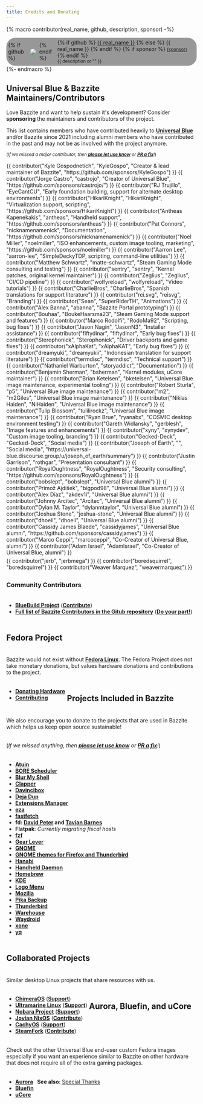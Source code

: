 ```yaml
---
title: Credits and Donating
---
```


{% macro contributor(real_name, github, description, sponsor) -%}
    <div style="
    display: inline-flex;
    flex-direction: row;
    gap: 0.5rem;
    align-items: center;
    background-color: #00000066;
    border-radius: 24px;
    padding: 0.3rem;
    padding-right: 0.4rem;
    min-width: 200px;"
    >
        {% if github %}
            <img
            src="https://github.com/{{ github }}.png?size=60" class="no-lightbox"
            loading="lazy"
            style="max-height:60px;
                border-radius: 24px;"
            >
        {% endif %}
        <div>
            {% if github %}
                <a href="https://github.com/{{ github }}">{{ real_name }}</a>
            {% else %}
                <span>{{ real_name }}</span>
            {% endif %}
            {% if sponsor %}
                <small><a href="{{ sponsor }}">(sponsor)</a></small>
            {% endif %}
            <div><small>{{ description or "" }}</small></div>
        </div>
    </div>
{%- endmacro %}

## Universal Blue & Bazzite Maintainers/Contributors

Love Bazzite and want to help sustain it's development?  Consider **sponsoring** the maintainers and contributors of the project.

This list contains members who have contributed heavily to [**Universal Blue**](https://ublue.it) and/or Bazzite since 2021 including alumni members who have contributed in the past and may not be as involved with the project anymore.

<sub>(*If we missed a major contributor, then [**please let use know**](https://github.com/KyleGospo/docs.bazzite.gg/issues) or [**PR a fix**](https://github.com/KyleGospo/docs.bazzite.gg/blob/main/src/donations.md)!*)</sub>

<div style="display: flex; flex-wrap: wrap; gap: 0.3rem;">
{{ contributor("Kyle Gospodnetich", "KyleGospo", "Creator & lead maintainer of Bazzite", "https://github.com/sponsors/KyleGospo") }}
{{ contributor("Jorge Castro", "castrojo", "Creator of Universal Blue", "https://github.com/sponsors/castrojo/") }}
{{ contributor("RJ Trujillo", "EyeCantCU", "Early foundation building, support for alternate desktop environments") }}
{{ contributor("HikariKnight", "HikariKnight", "Virtualization support, scripting", "https://github.com/sponsors/HikariKnight") }}
{{ contributor("Antheas Kapenekakis", "antheas", "Handheld support", "https://github.com/sponsors/antheas") }}
{{ contributor("Pat Connors", "nicknamenamenick", "Documentation", "https://github.com/sponsors/nicknamenamenick") }}
{{ contributor("Noel Miller", "noelmiller", "ISO enhancements, custom image tooling, marketing", "https://github.com/sponsors/noelmiller") }}
{{ contributor("Aarron Lee", "aarron-lee", "SimpleDeckyTDP, scripting, command-line utilities") }}
{{ contributor("Matthew Schwartz", "matte-schwartz", "Steam Gaming Mode consulting and testing") }}
{{ contributor("sentry", "sentry", "Kernel patches, original kernel maintainer") }}
{{ contributor("Zeglius", "Zeglius", "CI/CD pipeline") }}
{{ contributor("wolfyreload", "wolfyreload", "Video tutorials") }}
{{ contributor("CharlieBros", "CharlieBros", "Spanish translations for support literature") }}
{{ contributor("rei.svg", "reisvg", "Branding") }}
{{ contributor("Sean", "SuperRiderTH", "Animations") }}
{{ contributor("Alex Banna", "abanna", "Bazzite Portal prototyping") }}
{{ contributor("Bouhaa", "BoukeHaarsma23", "Steam Gaming Mode support and features") }}
{{ contributor("Marco Rodolfi", "RodoMa92", "Scripting, bug fixes") }}
{{ contributor("Jason Nagin", "JasonN3", "Installer assistance") }}
{{ contributor("fiftydinar", "fiftydinar", "Early bug fixes") }}
{{ contributor("Sterophonick", "Sterophonick", "Driver backports and game fixes") }}
{{ contributor("xAlphaKat", "xAlphaKAT", "Early bug fixes") }}
{{ contributor("dreamyuki", "dreamyukii", "Indonesian translation for support literature") }}
{{ contributor("termdisc", "termdisc", "Technical support") }}
{{ contributor("Nathaniel Warburton", "storyaddict", "Documentation") }}
{{ contributor("Benjamin Sherman", "bsherman", "Kernel modules, uCore maintainer") }}
{{ contributor("Brian Ketelsen", "bketelsen", "Universal Blue image maintenance, experimental tooling") }}
{{ contributor("Robert Sturla", "p5", "Universal Blue image maintenance") }}
{{ contributor("m2", "m2Giles", "Universal Blue image maintenance") }}
{{ contributor("Niklas Haiden", "NiHaiden", "Universal Blue image maintenance") }}
{{ contributor("Tulip Blossom", "tulilirockz", "Universal Blue image maintenance") }}
{{ contributor("Ryan Brue", "ryanabx", "COSMIC desktop environment testing") }}
{{ contributor("Gareth Widlansky", "gerblesh", "Image features and enhancements") }}
{{ contributor("xyny", "xynydev", "Custom image tooling, branding") }}
{{ contributor("Gecked-Deck", "Gecked-Deck", "Social media") }}
{{ contributor("Joseph of Earth", "", "Social media", "https://universal-blue.discourse.group/u/joseph_of_earth/summary") }}
{{ contributor("Justin Garrison", "rothgar", "Presentation consultant") }}
{{ contributor("RoyalOughtness", "RoyalOughtness", "Security consulting", "https://github.com/sponsors/RoyalOughtness") }}
{{ contributor("bobslept", "bobslept", "Universal Blue alumni") }}
{{ contributor("Primož Ajdišek", "bigpod98", "Universal Blue alumni") }}
{{ contributor("Alex Díaz", "akdev1l", "Universal Blue alumni") }}
{{ contributor("Johnny Arcitec", "Arcitec", "Universal Blue alumni") }}
{{ contributor("Dylan M. Taylor", "dylanmtaylor", "Universal Blue alumni") }}
{{ contributor("Joshua Stone", "joshua-stone", "Universal Blue alumni") }}
{{ contributor("dhoell", "dhoell", "Universal Blue alumni") }}
{{ contributor("Cassidy James Blaede", "cassidyjames", "Universal Blue alumni", "https://github.com/sponsors/cassidyjames") }}
{{ contributor("Marco Ceppi", "marcoceppi", "Co-Creator of Universal Blue, alumni") }}
{{ contributor("Adam Israel", "AdamIsrael", "Co-Creator of Universal Blue, alumni") }}
<div style="display: flex; flex-wrap: wrap; gap: 0.3rem;">
    {{ contributor("jerb", "jerbmega") }}
    {{ contributor("boredsquirrel", "boredsquirrel") }}
    {{ contributor("Weaver Marquez", "weavermarquez") }}
</div>

### Community Contributors
- [**BlueBuild Project**](https://blue-build.org/) ([**Contribute**](https://blue-build.org/learn/contributing/))
- [**Full list of Bazzite Contributors in the Gitub repository**](https://github.com/ublue-os/bazzite/graphs/contributors) ([**Do your part!**](https://docs.bazzite.gg/CONTRIBUTE/))

## Fedora Project

Bazzite would not exist without [**Fedora Linux**](https://fedoraproject.org/).  The Fedora Project does not take monetary donations, but values hardware donations and contributions to the project.

- [**Donating Hardware**](https://fedoraproject.org/wiki/Donations)
- [**Contributing**](https://fedoraproject.org/wiki/Contribute)

## Projects Included in Bazzite

We also encourage you to donate to the projects that are used in Bazzite which helps us keep open source sustainable!

(*If we missed anything, then [**please let use know**](https://github.com/KyleGospo/docs.bazzite.gg/issues) or [**PR a fix**](https://github.com/KyleGospo/docs.bazzite.gg/blob/main/src/donations.md)!*)

- [**Atuin**](https://github.com/sponsors/atuinsh)
- [**BORE Scheduler**](https://ko-fi.com/firelzrd)
- [**Blur My Shell**](https://github.com/sponsors/aunetx)
- [**Clapper**](https://liberapay.com/Clapper)
- [**Davincibox**](https://ko-fi.com/akzel94)
- [**Deja Dup**](https://liberapay.com/DejaDup)
- [**Extensions Manager**](https://github.com/sponsors/mjakeman)
- [**eza**](https://github.com/sponsors/cafkafk)
- [**fastfetch**](https://github.com/sponsors/LinusDierheimer)
- **fd: [David Peter](https://github.com/sponsors/sharkdp) and [Tavian Barnes](https://github.com/sponsors/tavianator)**
- **Flatpak**: *Currently migrating fiscal hosts*
- [**fzf**](https://github.com/sponsors/junegunn)
- [**Gear Lever**](https://ko-fi.com/mijorus)
- [**GNOME**](https://www.gnome.org/donate/)
- [**GNOME themes for Firefox and Thunderbird**](https://www.patreon.com/rafaelmardojai)
- [**Hanabi**](https://ko-fi.com/jeffshee)
- [**Handheld Daemon**](https://github.com/sponsors/antheas)
- [**Homebrew**](https://github.com/Homebrew/brew#donations)
- [**KDE**](https://kde.org/donate/)
- [**Logo Menu**](https://github.com/sponsors/Aryan20)
- [**Mozilla**](https://foundation.mozilla.org/en/?form=donate&gad_source=1)
- [**Pika Backup**](https://opencollective.com/pika-backup)
- [**Thunderbird**](https://www.thunderbird.net/en-US/donate/)
- [**Warehouse**](https://ko-fi.com/heliguy)
- [**Waydroid**](https://opencollective.com/waydroid/donate)
- [**xone**](https://www.paypal.com/donate?hosted_button_id=BWUECKFDNY446)
- [**yq**](https://github.com/sponsors/mikefarah)

## Collaborated Projects

Similar desktop Linux projects that share resources with us.

- [**ChimeraOS**](https://chimeraos.org/) ([**Support**](https://opencollective.com/chimeraos/donate))
- [**Ultramarine Linux**](https://ultramarine-linux.org/) ([**Support**](https://github.com/sponsors/FyraLabs))
- [**Nobara Project**](https://nobaraproject.org/download-nobara/) ([**Support**](https://www.patreon.com/gloriouseggroll))
- [**Jovian NixOS**](https://jovian-experiments.github.io/Jovian-NixOS/) ([**Contribute**](https://github.com/Jovian-Experiments/Jovian-NixOS/blob/development/CONTRIBUTING.md))
- [**CachyOS**](https://cachyos.org/) ([**Support**](https://www.patreon.com/CachyOS))
- [**SteamFork**](https://wiki.steamfork.org/) ([**Contribute**](https://github.com/SteamFork#support))

## Aurora, Bluefin, and uCore

Check out the other Universal Blue end-user custom Fedora images especially if you want an experience similar to Bazzite on other hardware that does not require all of the extra gaming packages.

- [**Aurora**](https://getaurora.dev/)
- [**Bluefin**](https://projectbluefin.io/)
- [**uCore**](https://projectucore.io)

<hr>

**See also**: [Special Thanks](https://github.com/ublue-os/bazzite/blob/main/README.md#special-thanks)
